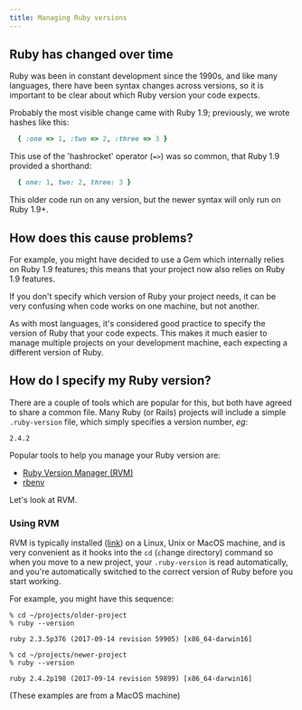 ```yaml
---
title: Managing Ruby versions
---
```


## Ruby has changed over time

Ruby was been in constant development since the 1990s, and like many languages,
there have been syntax changes across versions, so it is important to be clear
about which Ruby version your code expects.

Probably the most visible change came with Ruby 1.9; previously, we wrote
hashes like this:

```ruby
  { :one => 1, :two => 2, :three => 3 }
```

This use of the 'hashrocket' operator (`=>`) was so common, that Ruby 1.9
provided a shorthand:

```ruby
  { one: 1, two: 2, three: 3 }
```

This older code run on any version, but the newer syntax will only run on Ruby 1.9+.

## How does this cause problems?

For example, you might have decided to use a Gem which internally relies on
Ruby 1.9 features; this means that your project now also relies on Ruby 1.9
features.

If you don't specify which version of Ruby your project needs, it can be very
confusing when code works on one machine, but not another.

As with most languages, it's considered good practice to specify the version of
Ruby that your code expects. This makes it much easier to manage multiple
projects on your development machine, each expecting a different version of
Ruby.

## How do I specify my Ruby version?

There are a couple of tools which are popular for this, but both have agreed to
share a common file. Many Ruby (or Rails) projects will include a simple
`.ruby-version` file, which simply specifies a version number, _eg_:

```text
2.4.2
```

Popular tools to help you manage your Ruby version are:

* [Ruby Version Manager (RVM)](https://rvm.io)
* [rbenv](https://github.com/rbenv/rbenv)

Let's look at RVM.

### Using RVM

RVM is typically installed ([link](https://rvm.io)) on a Linux, Unix or MacOS
machine, and is very convenient as it hooks into the `cd` (`c`hange `d`irectory)
command so when you move to a new project, your `.ruby-version` is read
automatically, and you're automatically switched to the correct version of Ruby
before you start working.

For example, you might have this sequence:

```shell
% cd ~/projects/older-project
% ruby --version

ruby 2.3.5p376 (2017-09-14 revision 59905) [x86_64-darwin16]

% cd ~/projects/newer-project
% ruby --version

ruby 2.4.2p198 (2017-09-14 revision 59899) [x86_64-darwin16]
```
(These examples are from a MacOS machine)
